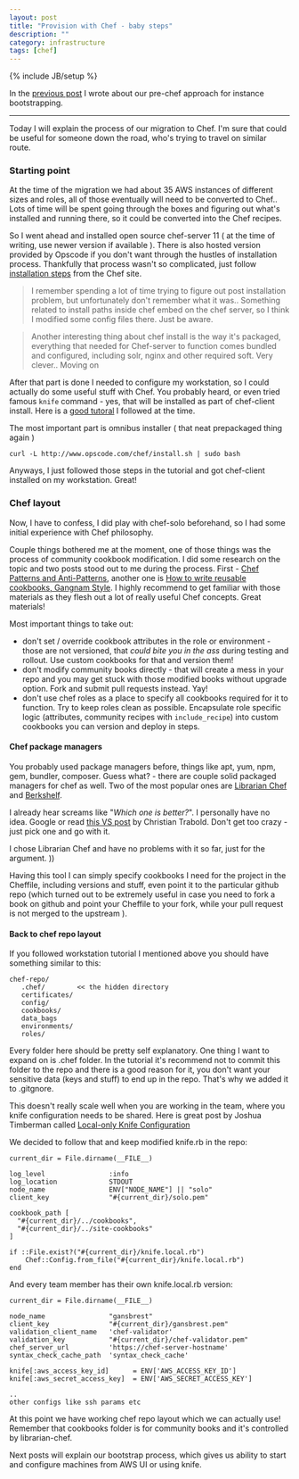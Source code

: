 ```yaml
---
layout: post
title: "Provision with Chef - baby steps"
description: ""
category: infrastructure
tags: [chef]
---
```

{% include JB/setup %}

In the [previous post](/infrastructure/2013/07/02/provision-machines-with-aws---custom-bootsrapper/) I wrote about our pre-chef approach for instance bootstrapping.

---

Today I will explain the process of our migration to Chef. I'm sure that could be useful for someone down the road, who's trying to travel on similar route.

### Starting point

At the time of the migration we had about 35 AWS instances of different sizes and roles, all of those eventually will need to be converted to Chef.. Lots of time will be spent going through the boxes and figuring out what's installed and running there, so it could be converted into the Chef recipes.

So I went ahead and installed open source chef-server 11 ( at the time of writing, use newer version if available ). There is also hosted version provided by Opscode if you don't want through the hustles of installation process. Thankfully that process wasn't so complicated, just follow [installation steps](http://docs.opscode.com/install_server.html) from the Chef site.

> I remember spending a lot of time trying to figure out post installation problem, but unfortunately don't remember what it was.. Something related to install paths inside chef embed on the chef server, so I think I modified some config files there. Just be aware.

> Another interesting thing about chef install is the way it's packaged, everything that needed for Chef-server to function comes bundled and configured, including solr, nginx and other required soft. Very clever.. Moving on

After that part is done I needed to configure my workstation, so I could actually do some useful stuff with Chef. You probably heard, or even tried famous `knife` command - yes, that will be installed as part of chef-client install. Here is a [good tutoral](http://docs.opscode.com/install_workstation.html) I followed at the time.

The most important part is omnibus installer ( that neat prepackaged thing again )

`curl -L http://www.opscode.com/chef/install.sh | sudo bash`

Anyways, I just followed those steps in the tutorial and got chef-client installed on my workstation. Great!

### Chef layout

Now, I have to confess, I did play with chef-solo beforehand, so I had some initial experience with Chef philosophy.

Couple things bothered me at the moment, one of those things was the process of community cookbook modification. I did some research on the topic and two posts stood out to me during the process. First - [Chef Patterns and Anti-Patterns](http://dougireton.com/blog/2013/02/16/chef-cookbook-anti-patterns/), another one is [How to write reusable cookbooks, Gangnam Style](http://devopsanywhere.blogspot.com/2012/11/how-to-write-reusable-chef-cookbooks.html). I highly recommend to get familiar with those materials as they flesh out a lot of really useful Chef concepts. Great materials!

Most important things to take out:

* don't set / override cookbook attributes in the role or environment - those are not versioned, that *could bite you in the ass* during testing and rollout. Use custom cookbooks for that and version them!
* don't modify community books directly - that will create a mess in your repo and you may get stuck with those modified books without upgrade option. Fork and submit pull requests instead. Yay!
* don't use chef roles as a place to specify all cookbooks required for it to function. Try to keep roles clean as possible. Encapsulate role specific logic (attributes, community recipes with `include_recipe`) into custom cookbooks you can version and deploy in steps. 

#### Chef package managers

You probably used package managers before, things like apt, yum, npm, gem, bundler, composer. Guess what? - there are couple solid packaged managers for chef as well. Two of the most popular ones are [Librarian Chef](https://github.com/applicationsonline/librarian-chef) and [Berkshelf](http://berkshelf.com/).

I already hear screams like "_Which one is better?_". I personally have no idea. Google or read [this VS post](http://christian-trabold.de/blog/2012/07/13/librarian-chef-vs-berkshelf/) by Christian Trabold. Don't get too crazy - just pick one and go with it.

I chose Librarian Chef and have no problems with it so far, just for the argument. ))

Having this tool I can simply specify cookbooks I need for the project in the Cheffile, including versions and stuff, even point it to the particular github repo (which turned out to be extremely useful in case you need to fork a book on github and point your Cheffile to your fork, while your pull request is not merged to the upstream ).

#### Back to chef repo layout

If you followed workstation tutorial I mentioned above you should have something similar to this:

    chef-repo/
       .chef/        << the hidden directory
       certificates/
       config/
       cookbooks/
       data_bags
       environments/
       roles/

Every folder here should be pretty self explanatory. One thing I want to expand on is .chef folder. In the tutorial it's recommend not to commit this folder to the repo and there is a good reason for it, you don't want your sensitive data (keys and stuff) to end up in the repo. That's why we added it to .gitgnore.

This doesn't really scale well when you are working in the team, where you knife configuration needs to be shared. Here is great post by Joshua Timberman called [Local-only Knife Configuration](http://jtimberman.housepub.org/blog/2013/02/01/local-only-knife-configuration/)

We decided to follow that and keep modified knife.rb in the repo:

    current_dir = File.dirname(__FILE__)

    log_level                :info
    log_location             STDOUT
    node_name                ENV["NODE_NAME"] || "solo"
    client_key               "#{current_dir}/solo.pem"

    cookbook_path [ 
      "#{current_dir}/../cookbooks",
      "#{current_dir}/../site-cookbooks"
    ]

    if ::File.exist?("#{current_dir}/knife.local.rb")
        Chef::Config.from_file("#{current_dir}/knife.local.rb")
    end

And every team member has their own knife.local.rb version:

    current_dir = File.dirname(__FILE__)

    node_name                "gansbrest"
    client_key               "#{current_dir}/gansbrest.pem"
    validation_client_name   'chef-validator'
    validation_key           "#{current_dir}/chef-validator.pem"
    chef_server_url          'https://chef-server-hostname'
    syntax_check_cache_path  'syntax_check_cache'

    knife[:aws_access_key_id]      = ENV['AWS_ACCESS_KEY_ID']
    knife[:aws_secret_access_key]  = ENV['AWS_SECRET_ACCESS_KEY']

    ..
    other configs like ssh params etc

At this point we have working chef repo layout which we can actually use! Remember that cookbooks folder is for community books and it's controlled by librarian-chef.

Next posts will explain our bootstrap process, which gives us ability to start and configure machines from AWS UI or using knife.
